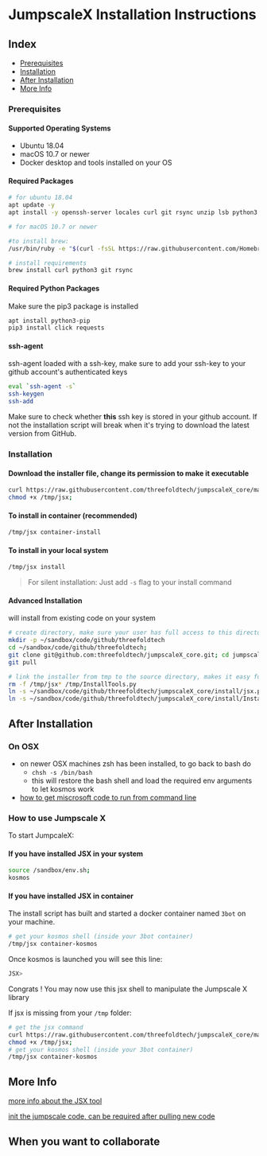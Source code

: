 # JumpscaleX Installation Instructions

## Index

- [Prerequisites](#prerequisites)
- [Installation](#installation)
- [After Installation](#after-installation)
- [More Info](#more-info)

### Prerequisites

#### Supported Operating Systems

- Ubuntu 18.04
- macOS 10.7 or newer
- Docker desktop and tools installed on your OS

#### Required Packages

```bash
# for ubuntu 18.04
apt update -y
apt install -y openssh-server locales curl git rsync unzip lsb python3
```

```bash
# for macOS 10.7 or newer

#to install brew:
/usr/bin/ruby -e "$(curl -fsSL https://raw.githubusercontent.com/Homebrew/install/master/install)"

# install requirements
brew install curl python3 git rsync
```

#### Required Python Packages

Make sure the pip3 package is installed
```bash
apt install python3-pip
pip3 install click requests
```

#### ssh-agent

ssh-agent loaded with a ssh-key, make sure to add your ssh-key to your github account's authenticated keys

```bash
eval `ssh-agent -s`
ssh-keygen
ssh-add
```
Make sure to check whether **this** ssh key is stored in your github account. If not the installation script will break when it's trying to download the latest version from GitHub.

### Installation

#### Download the installer file, change its permission to make it executable

```bash
curl https://raw.githubusercontent.com/threefoldtech/jumpscaleX_core/master/install/jsx.py?$RANDOM > /tmp/jsx;
chmod +x /tmp/jsx;
```

#### To install in container (recommended)

```bash
/tmp/jsx container-install
```

#### To install in your local system

```bash
/tmp/jsx install
```

> For silent installation: Just add `-s` flag to your install command

#### Advanced Installation

will install from existing code on your system

```bash
# create directory, make sure your user has full access to this director (can be a manual step)
mkdir -p ~/sandbox/code/github/threefoldtech
cd ~/sandbox/code/github/threefoldtech;
git clone git@github.com:threefoldtech/jumpscaleX_core.git; cd jumpscaleX_core;
git pull

# link the installer from tmp to the source directory, makes it easy for the rest of this tutorial
rm -f /tmp/jsx* /tmp/InstallTools.py
ln -s ~/sandbox/code/github/threefoldtech/jumpscaleX_core/install/jsx.py /tmp/jsx;
ln -s ~/sandbox/code/github/threefoldtech/jumpscaleX_core/install/InstallTools.py /tmp/InstallTools.py
```

## After Installation

### On OSX

- on newer OSX machines zsh has been installed, to go back to bash do
    - ```chsh -s /bin/bash```
    - this will restore the bash shell and load the required env arguments to let kosmos work
- [how to get miscrosoft code to run from command line](https://stackoverflow.com/questions/29971053/how-to-open-visual-studio-code-from-the-command-line-on-osx)


### How to use Jumpscale X

To start JumpcaleX:

#### If you have installed JSX in your system

```bash
source /sandbox/env.sh;
kosmos
```

#### If you have installed JSX in container

The install script has built and started a docker container named `3bot` on your machine.

```bash
# get your kosmos shell (inside your 3bot container)
/tmp/jsx container-kosmos
```

Once kosmos is launched you will see this line:

```bash
JSX>
```

Congrats ! You may now use this jsx shell to manipulate the Jumpscale X library

If jsx is missing from your `/tmp` folder:

```bash
# get the jsx command
curl https://raw.githubusercontent.com/threefoldtech/jumpscaleX_core/master/install/jsx.py?$RANDOM > /tmp/jsx ; \
chmod +x /tmp/jsx;
# get your kosmos shell (inside your 3bot container)
/tmp/jsx container-kosmos
```

## More Info

[more info about the JSX tool](jsx.md)

[init the jumpscale code, can be required after pulling new code](generation.md)

## When you want to collaborate

